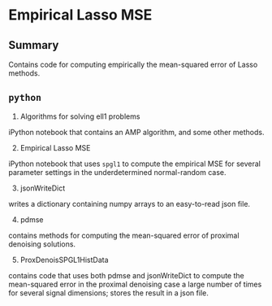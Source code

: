 # Empirical Lasso MSE

## Summary

Contains code for computing empirically the mean-squared error of Lasso
methods.

## `python`

1. Algorithms for solving ell1 problems

iPython notebook that contains an AMP algorithm, and some other methods.

2. Empirical Lasso MSE

iPython notebook that uses `spgl1` to compute the empirical MSE for several
parameter settings in the underdetermined normal-random case.

3. jsonWriteDict

writes a dictionary containing numpy arrays to an easy-to-read json file. 

4. pdmse

contains methods for computing the mean-squared error of proximal denoising
solutions. 

5. ProxDenoisSPGL1HistData

contains code that uses both pdmse and jsonWriteDict to compute the
mean-squared error in the proximal denoising case a large number of times for
several signal dimensions; stores the result in a json file. 



